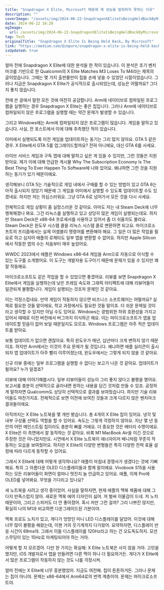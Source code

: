 ```yaml
---
title: "Snapdragon X Elite, Microsoft 때문에 제 성능을 발휘하지 못하는 이유"
description: ""
coverImage: "/assets/img/2024-06-22-SnapdragonXEliteIsBeingHeldBackByMicrosoft_0.png"
date: 2024-06-22 16:28
ogImage: 
  url: /assets/img/2024-06-22-SnapdragonXEliteIsBeingHeldBackByMicrosoft_0.png
tag: Tech
originalTitle: "Snapdragon X Elite Is Being Held Back… By Microsoft"
link: "https://medium.com/@impure/snapdragon-x-elite-is-being-held-back-by-microsoft-05b9412c218e"
isUpdated: true
---
```






얼마 전에 Snapdragon X Elite에 대한 분석을 한 적이 있습니다. 이 분석은 초기 벤치마크를 기반으로 한 Qualcomm의 X Elite Matches M3 Loses To M4라는 제목의 글이었습니다. 그때는 몇 가지 출판물만이 칩을 손에 넣을 수 있었던 시절이었습니다. 그러나 지금은 Snapdragon X Elite가 공식적으로 출시되었는데, 성능은 어떨까요? 그다지 좋지 않습니다.

전에 쓴 글에서 말한 모든 것에 여전히 공감합니다. Arm에 네이티브로 컴파일된 프로그램을 실행하는 경우 Snapdragon X Elite는 좋은 칩입니다. 그러나 Arm에 네이티브로 컴파일되지 않은 프로그램을 실행할 때는 약간 문제가 발생할 수 있습니다.

그리고 Windows에는 Arm에 컴파일되지 않은 프로그램이 많습니다. 게임을 말하고 있습니다. 사실, 전 포스트에서 이에 대해 추측했던 적이 있습니다.

<div class="content-ad"></div>

아미에서 실행되도록 이전 게임을 업데이트하는 동기는 그리 많지 않아요. GTA 5 같은 경우. X Elite에서 GTA 5를 업그레이드할까요? 전혀 아니에요, 대신 GTA 6를 사세요.

라이브 서비스 게임과 구독 앱에 대해 말하고 싶은 게 있을 수 있지만, 그런 것들은 지원받아요. 제가 이에 대해 언급한 게시물 Why The Subscription Economy Is The Best Thing To Ever Happen To Software에 나와 있어요. 왜냐하면 그런 것을 지원하는 동기가 있기 때문이에요.

생각해보니 GTA 5는 기술적으로 게임 내에서 구매를 할 수 있는 방법이 있고 GTA 6는 아직 출시되지 않았기 때문에 그 게임을 아미에서 실행할 수 있도록 업데이트할 수도 있겠네요. 하지만 저는 의심스러워요. 그냥 GTA 6로 넘어가서 모든 것을 다시 사세요.

전체적으로 게임 상황이 좀 실망스러운 것 같아요. 아마도 저는 내 Steam Deck에 너무 행복해졌나 봐요. 그건 리눅스를 실행하고 있고 상당히 많은 게임이 실행되는데요. 하지만 Steam Deck은 x86-64 프로세서를 사용하고 있어서 좀 더 쉬울지도 몰라요. Steam Deck은 윈도우 시스템 콜을 리눅스 시스템 콜로 변환하면 되고요. 마이크로소프트의 프리즘에서는 실제 어셈블리 명령어를 변환해야 해요. 그 일은 더 많은 작업을 필요로 하고 심지어 애플의 로제타도 일부 앱을 변환할 수 없어요. 하지만 Apple Silicon에서 작동한 앱의 수는 처음부터 매우 높았어요.

<div class="content-ad"></div>

WWDC 2023에서 애플은 Windows x86–64 게임을 Arm으로 자동으로 이식할 수 있는 도구를 소개했어요. 이 도구는 개발자용 도구이기 때문에 문제가 있을 수 있지만 꽤 잘 작동해요.

마이크로소프트도 같은 작업을 할 수 있었으면 좋겠어요. 리뷰를 보면 Snapdragon X Elite에서 게임을 실행하는데 낮은 프레임 속도와 그래픽 아티팩트에 대해 리뷰어들이 일관되게 불평합니다. 게임이 실행되는 것조차 문제인 것 같아요. 

이는 걱정스럽네요. 만약 게임이 작동하지 않으면 비즈니스 소프트웨어는 어떨까요? 실제로 필요한 것들 말이에요, 학교 과정에서도 필요한 것들 말이죠. 더 쉬운 문제일 것이라고 생각할 수 있지만 아닐 수도 있어요. Windows는 광범위한 하위 호환성을 가지고 있어서 때때로 이전 버전에서 버그까지 이식하곤 해요. 이는 마이크로소프트가 앱을 업데이트할 믿음이 없어 보일 때문일지도 모르죠. Windows 프로그램은 아주 적은 업데이트를 받아요.

보통 업데이트가 없으면 괜찮아요. 특히 윈도우가 매년, 십년마다 크게 변하지 않기 때문이죠. 하지만 Arm에서는 이것이 주요 문제가 될 것입니다. 왜냐하면 애플 실리콘이 출시되자 앱 업데이트가 아주 빨리 이루어졌는데, 윈도우에서는 그렇게 되지 않을 것 같아요.

<div class="content-ad"></div>

신규 리뷰 중에는 일부 프로그램을 실행할 수 없다는 보고가 나온 것 같아요. 업데이트가 될까요? 누가 알겠죠?

리뷰에 대해 이야기해봅시다. 일부 리뷰어들이 성능이 그리 좋지 않다고 불평을 했어요. 보고서를 충분히 선택적으로 골라내면 원하는 내용을 담긴 것처럼 만들 수 있죠. 공정하게 말하자면 Qualcomm도 상당히 선택적으로 결과를 보여줬습니다. 하지만 기술 리뷰어들도 마찬가지죠. 전체적으로 보면 이전에 보여진 것들과 크게 다르지 않은 벤치마크 결과들이에요.

아직까지는 X Elite 노트북을 몇 개만 봤습니다. 총 4개의 X Elite 칩이 있어요. 냉각 및 내부 구성품 선택도 역할을 할 수 있어요. 속도는 그렇게 걱정하지 않아요. 지난 몇 년 동안의 어떤 메인스트림 칩이라도 충분히 빠를 거에요. 더 중요한 것은 배터리 수명이에요. X Elite은 이 측면에서 잘 동작하는 것 같아요. 비록 M1 MacBook Air을 이긴 것으로 주장한 것은 아니었지만요. 시연에서 X Elite 노트북이 에너자이저 배니처럼 꾸준히 작동하는 모습을 보여줬어요. 하지만 X Elite의 다양한 변형들은 특히 다양한 전력 효율 설정에 따라 다르게 동작할 수 있어요.

그래서 X Elite에 대해 어떻게 생각하나요? 애플이 마침내 경쟁사가 생겼다는 것에 기뻐해요. 특히 그 아름다운 OLED 디스플레이들과 함께 말이에요. Vivobook S15을 사용하는 모든 리뷰어들이 화면이 얼마나 멋진지 늘 언급하고 있어요. 애플, 이제 Pro에 OLED를 넣어봐요. 무엇을 기다리고 있나요?

<div class="content-ad"></div>

새 노트북을 사려고 생각 중이었어. 사실을 말하자면, 현재 애플의 맥북 제품에 대해 그다지 만족스럽지 않아. 새로운 맥북 에어 디자인이 싫어. 저 벌써 이물감이 드네. 저 노치 때문이야, 그리고 스피커도 더 안 좋아졌어. 혹시 저만 그런 걸까? 그리 나쁘진 않지만, 확실히 나의 M1과 비교하면 다운그레이드된 기분이야.

맥북 프로도 노치가 있고, 게다가 엉망인 미니 LED 디스플레이를 달았어. 이것에 대해 너무 많이 불평을 해왔는데, 이젠 거의 웃기게까지 다가왔어. 요약하자면, 디스플레이 반응 시간이 69ms야. 그래서 이들 디스플레이를 120Hz라고 하는 건 오도독도하지. 모션 스무딩이 있는 15Hz로 마케팅되어야 하는 거야.

어떻게 할 지 모르겠어. 다만 한 가지는 확실해: X Elite 노트북은 사지 않을 거야. 고민을 했지만, iOS 개발자로서 앱을 만들려면 다른 맥이 하나 더 필요하거든. 게다가 X Elite에서 많은 프로그램이 작동하지 않는 것도 나를 걱정시켜.

얼마 전에는 X Elite에 너무 흥분했었어. 지금도 여전해. 칩이 튼튼하거든. 그러나 문제는 칩이 아니야. 문제는 x86-64에서 Arm64로의 번역 계층이야. 문제는 마이크로소프트야.